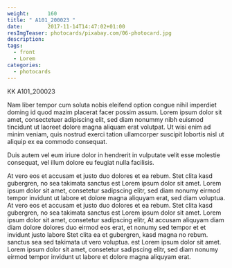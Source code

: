 ```yaml
---
weight:      160
title: " A101_200023 "
date:        2017-11-14T14:47:02+01:00
resImgTeaser: photocards/pixabay.com/06-photocard.jpg
description:
tags:
  - front
  - Lorem
categories:
  - photocards
---
```

KK A101_200023


Nam liber tempor cum soluta nobis eleifend option congue nihil
imperdiet doming id quod mazim placerat facer possim assum. Lorem
ipsum dolor sit amet, consectetuer adipiscing elit, sed diam nonummy
nibh euismod tincidunt ut laoreet dolore magna aliquam erat
volutpat. Ut wisi enim ad minim veniam, quis nostrud exerci tation
ullamcorper suscipit lobortis nisl ut aliquip ex ea commodo consequat.



Duis autem vel eum iriure dolor in hendrerit in vulputate velit esse
molestie consequat, vel illum dolore eu feugiat nulla facilisis.

At vero eos et accusam et justo duo dolores et ea rebum. Stet clita
kasd gubergren, no sea takimata sanctus est Lorem ipsum dolor sit
amet. Lorem ipsum dolor sit amet, consetetur sadipscing elitr, sed
diam nonumy eirmod tempor invidunt ut labore et dolore magna aliquyam
erat, sed diam voluptua. At vero eos et accusam et justo duo dolores
et ea rebum. Stet clita kasd gubergren, no sea takimata sanctus est
Lorem ipsum dolor sit amet. Lorem ipsum dolor sit amet, consetetur
sadipscing elitr, At accusam aliquyam diam diam dolore dolores duo
eirmod eos erat, et nonumy sed tempor et et invidunt justo labore Stet
clita ea et gubergren, kasd magna no rebum. sanctus sea sed takimata
ut vero voluptua. est Lorem ipsum dolor sit amet. Lorem ipsum dolor
sit amet, consetetur sadipscing elitr, sed diam nonumy eirmod tempor
invidunt ut labore et dolore magna aliquyam erat.
